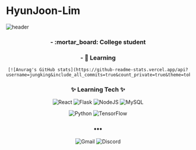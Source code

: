 # HyunJoon-Lim
![header](https://capsule-render.vercel.app/api?type=cylinder&color=gradient&height=200&section=header&text=%20Hyun%20Joon%20&fontSize=80&textBg=true&animation=twinkling)

<div align="center">
	<h3> - :mortar_board: College student </h3>
	<h3> - 🌱 Learning  </h3>

	[![Anurag's GitHub stats](https://github-readme-stats.vercel.app/api?username=jungking&include_all_commits=true&count_private=true&theme=tokyonight&hide=prs,issues)]
</div>

<h3 align="center">✨ Learning Tech ✨ </h3>
<p align="center">
  <img alt="React" src="https://img.shields.io/badge/react%20-%2320232a.svg?&style=for-the-badge&logo=react&logoColor=%2361DAFB"/>     <img alt="Flask" src="https://img.shields.io/badge/Flask-000000?style=for-the-badge&logo=flask&logoColor=white"/>
  <img alt="NodeJS" src="https://img.shields.io/badge/node.js%20-%2343853D.svg?&style=for-the-badge&logo=node.js&logoColor=white"/>
  <img alt="MySQL" src="https://img.shields.io/badge/mysql-%2300f.svg?&style=for-the-badge&logo=mysql&logoColor=white"/>
</p>

<p align="center">
<img alt="Python" src="https://img.shields.io/badge/Python-3776AB?style=for-the-badge&logo=python&logoColor=white"/></a>
  <img alt="TensorFlow" src="https://img.shields.io/badge/TensorFlow%20-%23FF6F00.svg?&style=for-the-badge&logo=TensorFlow&logoColor=white" />
</p>

<h3 align="center">•••</h3>
<p align="center" align="right">
	<img alt="Gmail" href="immenige2@gmail.com"src="https://img.shields.io/badge/Gmail-D14836?style=flat-square&logo=gmail&logoColor=white" />
	<img alt="Discord" href="https://discord.gg/5YTGe2un" src="https://img.shields.io/badge/%3CServer%3E%20-%237289DA.svg?&style=flat-square&logo=discord&logoColor=white"/>


</p>

